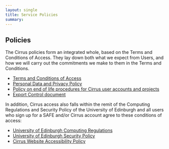 ```yaml
---
layout: single
title: Service Policies
summary: 
---
```


## Policies

The Cirrus policies form an integrated whole, based on the Terms and
Conditions of Access. They lay down both what we expect from Users, and
how we will carry out the commitments we make to them in the Terms and
Conditions.

  - [Terms and Conditions of Access](../policy-tandc/)
  - [Personal Data and Privacy Policy](../policy-privacy/)
  - [Policy on end of life procedures for Cirrus user accounts and projects](../policy-closure/)
  - [Export Control document](../export-control/)

In addition, Cirrus access also falls within the remit of the Computing
Regulations and Security Policy of the University of Edinburgh and all
users who sign up for a SAFE and/or Cirrus account agree to these
conditions of access:

  - [University of Edinburgh Computing
    Regulations](http://www.ed.ac.uk/information-services/about/policies-and-regulations/computing-regulations)
  - [University of Edinburgh Security
    Policy](http://www.ed.ac.uk/information-services/about/policies-and-regulations/security-policies/security-policy)
  - [Cirrus Website Accessibility Policy](../policy-accessibility/)

